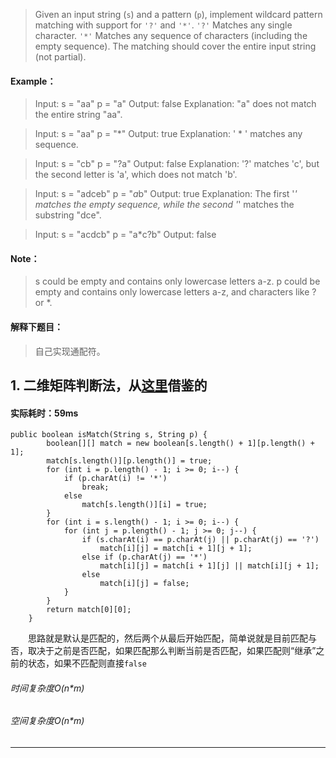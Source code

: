 > Given an input string (`s`) and a pattern (`p`), implement wildcard pattern matching with support for `'?'` and `'*'`.
`'?'` Matches any single character.
`'*'` Matches any sequence of characters (including the empty sequence).
The matching should cover the entire input string (not partial).
#### Example：
> Input:
s = "aa"
p = "a"
Output: false
Explanation: "a" does not match the entire string "aa".

> Input:
s = "aa"
p = "*"
Output: true
Explanation: ' * ' matches any sequence.

> Input:
s = "cb"
p = "?a"
Output: false
Explanation: '?' matches 'c', but the second letter is 'a', which does not match 'b'.

> Input:
s = "adceb"
p = "*a*b"
Output: true
Explanation: The first '*' matches the empty sequence, while the second '*' matches the substring "dce".

> Input:
s = "acdcb"
p = "a*c?b"
Output: false
#### Note：
> s could be empty and contains only lowercase letters a-z.
p could be empty and contains only lowercase letters a-z, and characters like ? or *.

#### 解释下题目：
> 自己实现通配符。


## 1. 二维矩阵判断法，从[这里](https://leetcode.com/problems/wildcard-matching/discuss/17812/My-java-DP-solution-using-2D-table)借鉴的
#### 实际耗时：59ms
```
public boolean isMatch(String s, String p) {
        boolean[][] match = new boolean[s.length() + 1][p.length() + 1];
        match[s.length()][p.length()] = true;
        for (int i = p.length() - 1; i >= 0; i--) {
            if (p.charAt(i) != '*')
                break;
            else
                match[s.length()][i] = true;
        }
        for (int i = s.length() - 1; i >= 0; i--) {
            for (int j = p.length() - 1; j >= 0; j--) {
                if (s.charAt(i) == p.charAt(j) || p.charAt(j) == '?')
                    match[i][j] = match[i + 1][j + 1];
                else if (p.charAt(j) == '*')
                    match[i][j] = match[i + 1][j] || match[i][j + 1];
                else
                    match[i][j] = false;
            }
        }
        return match[0][0];
    }
```
&emsp;&emsp;思路就是默认是匹配的，然后两个从最后开始匹配，简单说就是目前匹配与否，取决于之前是否匹配，如果匹配那么判断当前是否匹配，如果匹配则“继承”之前的状态，如果不匹配则直接`false`
###### 时间复杂度O(n*m)
###### 空间复杂度O(n*m)
---------

